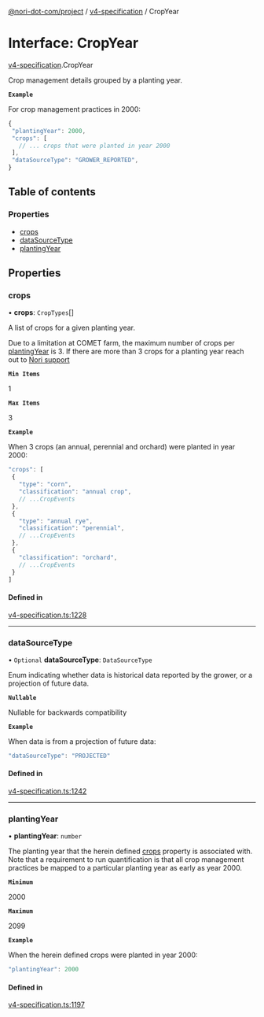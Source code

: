 [@nori-dot-com/project](../README.md) / [v4-specification](../modules/v4_specification.md) / CropYear

# Interface: CropYear

[v4-specification](../modules/v4_specification.md).CropYear

Crop management details grouped by a planting year.

**`Example`**

<caption>For crop management practices in 2000:</caption>

```js
{
 "plantingYear": 2000,
 "crops": [
   // ... crops that were planted in year 2000
 ],
 "dataSourceType": "GROWER_REPORTED",
}
```

## Table of contents

### Properties

- [crops](v4_specification.CropYear.md#crops)
- [dataSourceType](v4_specification.CropYear.md#datasourcetype)
- [plantingYear](v4_specification.CropYear.md#plantingyear)

## Properties

### crops

• **crops**: `CropTypes`[]

A list of crops for a given planting year.

Due to a limitation at COMET farm, the maximum number of crops per [plantingYear](#plantingYear) is 3. If there are more than 3 crops for a planting year reach out to [Nori support](mailto:support@nori.com)

**`Min Items`**

1

**`Max Items`**

3

**`Example`**

<caption>When 3 crops (an annual, perennial and orchard) were planted in year 2000:</caption>

```js
"crops": [
 {
   "type": "corn",
   "classification": "annual crop",
   // ...CropEvents
 },
 {
   "type": "annual rye",
   "classification": "perennial",
   // ...CropEvents
 },
 {
   "classification": "orchard",
   // ...CropEvents
 }
]
```

#### Defined in

[v4-specification.ts:1228](https://github.com/nori-dot-eco/nori-dot-com/blob/ba4a1c9/packages/project/src/v4-specification.ts#L1228)

___

### dataSourceType

• `Optional` **dataSourceType**: `DataSourceType`

Enum indicating whether data is historical data reported by the grower,
or a projection of future data.

**`Nullable`**

Nullable for backwards compatibility

**`Example`**

<caption>When data is from a projection of future data:</caption>

```js
"dataSourceType": "PROJECTED"
```

#### Defined in

[v4-specification.ts:1242](https://github.com/nori-dot-eco/nori-dot-com/blob/ba4a1c9/packages/project/src/v4-specification.ts#L1242)

___

### plantingYear

• **plantingYear**: `number`

The planting year that the herein defined [crops](#crops) property is associated with. Note that a requirement to run quantification is that all crop management practices be mapped to a particular planting year as early as year 2000.

**`Minimum`**

2000

**`Maximum`**

2099

**`Example`**

<caption>When the herein defined crops were planted in year 2000:</caption>

```js
"plantingYear": 2000
```

#### Defined in

[v4-specification.ts:1197](https://github.com/nori-dot-eco/nori-dot-com/blob/ba4a1c9/packages/project/src/v4-specification.ts#L1197)
